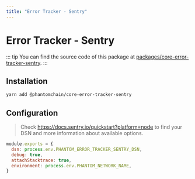 ```yaml
---
title: "Error Tracker - Sentry"
---
```


# Error Tracker - Sentry

::: tip
You can find the source code of this package at [packages/core-error-tracker-sentry](https://github.com/PhantomChain/core/tree/develop/packages/core-error-tracker-sentry).
:::

## Installation

```bash
yarn add @phantomchain/core-error-tracker-sentry
```

## Configuration

> Check https://docs.sentry.io/quickstart?platform=node to find your DSN and more information about available options.

```js
module.exports = {
  dsn: process.env.PHANTOM_ERROR_TRACKER_SENTRY_DSN,
  debug: true,
  attachStacktrace: true,
  environment: process.env.PHANTOM_NETWORK_NAME,
}
```
